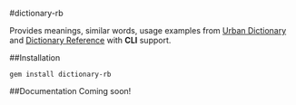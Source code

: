#dictionary-rb

Provides meanings, similar words, usage examples from [Urban Dictionary](http://urbandictionary.com) and [Dictionary Reference](http://dictionary.reference.com/) with **CLI** support.

##Installation

`gem install dictionary-rb`

##Documentation
Coming soon!

